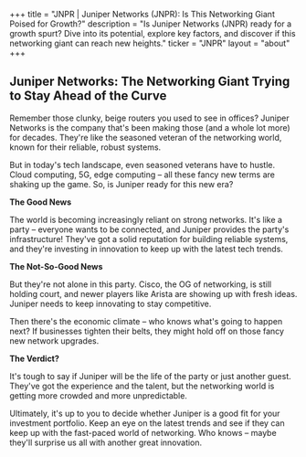 +++
title = "JNPR |  Juniper Networks (JNPR): Is This Networking Giant Poised for Growth?"
description = "Is Juniper Networks (JNPR) ready for a growth spurt? Dive into its potential, explore key factors, and discover if this networking giant can reach new heights."
ticker = "JNPR"
layout = "about"
+++

        


## Juniper Networks: The Networking Giant Trying to Stay Ahead of the Curve

Remember those clunky, beige routers you used to see in offices? Juniper Networks is the company that's been making those (and a whole lot more) for decades. They're like the seasoned veteran of the networking world, known for their reliable, robust systems. 

But in today's tech landscape, even seasoned veterans have to hustle. Cloud computing, 5G, edge computing – all these fancy new terms are shaking up the game. So, is Juniper ready for this new era?

**The Good News**

The world is becoming increasingly reliant on strong networks. It's like a party – everyone wants to be connected, and Juniper provides the party's infrastructure! They've got a solid reputation for building reliable systems, and they're investing in innovation to keep up with the latest tech trends. 

**The Not-So-Good News**

But they're not alone in this party. Cisco, the OG of networking, is still holding court, and newer players like Arista are showing up with fresh ideas. Juniper needs to keep innovating to stay competitive.

Then there's the economic climate – who knows what's going to happen next? If businesses tighten their belts, they might hold off on those fancy new network upgrades. 

**The Verdict?**

It's tough to say if Juniper will be the life of the party or just another guest. They've got the experience and the talent, but the networking world is getting more crowded and more unpredictable. 

Ultimately, it's up to you to decide whether Juniper is a good fit for your investment portfolio. Keep an eye on the latest trends and see if they can keep up with the fast-paced world of networking. Who knows – maybe they'll surprise us all with another great innovation. 

        